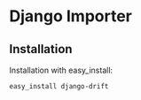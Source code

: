 Django Importer
===============

Installation
------------

Installation with easy_install:

    easy_install django-drift
